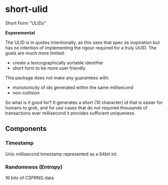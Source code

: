 # short-ulid
Short Form "ULIDs"

**Experemental**

The ULID is in quotes intentionally, as this uses that spec as inspiration but has no intention of implementing the rigour required for a truly UUID. The goals are much more limited:

* create a lexicographically sortable identifier
* short form to be more user friendly

This package does not make any guarantees with:

* monotonicity of ids generated within the same millisecond
* non-collision

So what is it good for? It generates a short (10 character) id that is easier for humans to grok, and for use cases that do not required thousands of transactions ever millisecond it provides sufficient uniqueness.

## Components

### Timestamp

Unix millisecond timestamp represented as a 64bit int.

### Randomness (Entropy)

16 bits of CSPRNG data